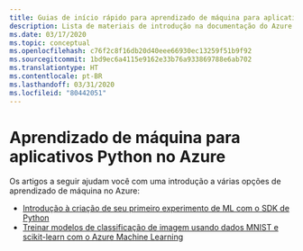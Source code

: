 ```yaml
---
title: Guias de início rápido para aprendizado de máquina para aplicativos Python no Azure
description: Lista de materiais de introdução na documentação do Azure para aprendizado de máquina para aplicativos Python.
ms.date: 03/17/2020
ms.topic: conceptual
ms.openlocfilehash: c76f2c8f16db20d40eee66930ec13259f51b9f92
ms.sourcegitcommit: 1bd9ec6a4115e9162e33b76a933869788e6ab702
ms.translationtype: HT
ms.contentlocale: pt-BR
ms.lasthandoff: 03/31/2020
ms.locfileid: "80442051"
---
```

# <a name="machine-learning-for-python-apps-on-azure"></a>Aprendizado de máquina para aplicativos Python no Azure

Os artigos a seguir ajudam você com uma introdução a várias opções de aprendizado de máquina no Azure:

- [Introdução à criação de seu primeiro experimento de ML com o SDK de Python](/azure/machine-learning/tutorial-1st-experiment-sdk-setup)
- [Treinar modelos de classificação de imagem usando dados MNIST e scikit-learn com o Azure Machine Learning](/azure/machine-learning/tutorial-train-models-with-aml)
